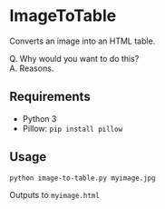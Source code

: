 # ImageToTable

Converts an image into an HTML table.

Q. Why would you want to do this?<br>
A. Reasons.

## Requirements
* Python 3
* Pillow: `pip install pillow`

## Usage
`python image-to-table.py myimage.jpg`

Outputs to `myimage.html`